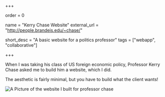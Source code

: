 +++

order = 0

name = "Kerry Chase Website"
external_url = "http://people.brandeis.edu/~chase/"

short_desc = "A basic website for a politics professor"
tags = ["webapp", "collaborative"]

+++

When I was taking his class of US foreign economic policy, Professor Kerry Chase asked me to build him a website, which I did.

The aesthetic is fairly minimal, but you have to build what the client wants!

![A Picture of the website I built for professor chase](../img/chase.png)
